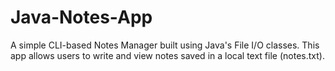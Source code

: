 # Java-Notes-App
A simple CLI-based Notes Manager built using Java's File I/O classes. This app allows users to write and view notes saved in a local text file (notes.txt).
